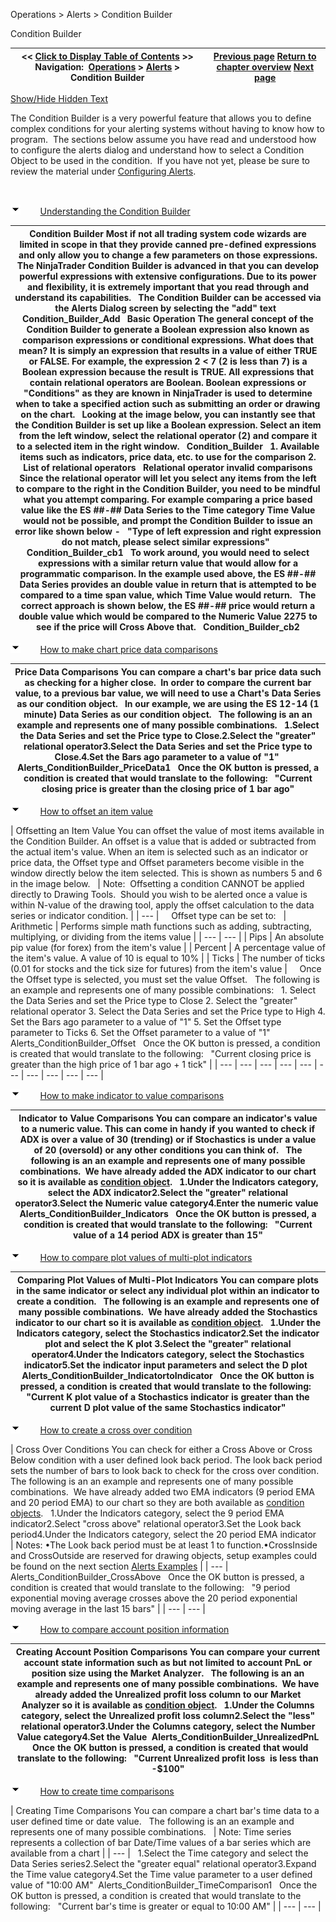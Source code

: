 ﻿


Operations \> Alerts \> Condition Builder






















Condition Builder







| \<\< [Click to Display Table of Contents](condition_builder.md) \>\> **Navigation:**     [Operations](operations-1.md) \> [Alerts](alerts-1.md) \> Condition Builder | [Previous page](configuring_alerts-1.md) [Return to chapter overview](alerts-1.md) [Next page](alertsexamples-1.md) |
| --- | --- |




[Show/Hide Hidden Text](javascript:HMToggleExpandAll(!HMAnyToggleOpen()) "Click to open/close expanding sections")









The Condition Builder is a very powerful feature that allows you to define complex conditions for your alerting systems without having to know how to program.  The sections below assume you have read and understood how to configure the alerts dialog and understand how to select a Condition Object to be used in the condition.  If you have not yet, please be sure to review the material under [Configuring Alerts](configuring_alerts-1.md).


 


![tog_minus](tog_minus-1.gif)        [Understanding the Condition Builder](javascript:HMToggle('toggle','UnderstandingTheConditionBuilder','UnderstandingTheConditionBuilder_ICON'))




| Condition Builder Most if not all trading system code wizards are limited in scope in that they provide canned pre\-defined expressions and only allow you to change a few parameters on those expressions. The NinjaTrader Condition Builder is advanced in that you can develop powerful expressions with extensive configurations. Due to its power and flexibility, it is extremely important that you read through and understand its capabilities.   The Condition Builder can be accessed via the Alerts Dialog screen by selecting the "add" text   Condition_Builder_Add   Basic Operation The general concept of the Condition Builder to generate a Boolean expression also known as comparison expressions or conditional expressions. What does that mean? It is simply an expression that results in a value of either TRUE or FALSE. For example, the expression  2 \< 7 (2 is less than 7\) is a Boolean expression because the result is TRUE. All expressions that contain relational operators are Boolean. Boolean expressions or "Conditions" as they are known in NinjaTrader is used to determine when to take a specified action such as submitting an order or drawing on the chart.   Looking at the image below, you can instantly see that the Condition Builder is set up like a Boolean expression. Select an item from the left window, select the relational operator (2\) and compare it to a selected item in the right window.   Condition_Builder   1\. Available items such as indicators, price data, etc. to use for the comparison 2\. List of relational operators   Relational operator invalid comparisons Since the relational operator will let you select any items from the left to compare to the right in the Condition Builder, you need to be mindful what you attempt comparing. For example comparing a price based value like the ES \#\#\-\#\# Data Series to the Time category Time Value would not be possible, and prompt the Condition Builder to issue an error like shown below \-    "Type of left expression and right expression do not match, please select similar expressions"   Condition_Builder_cb1   To work around, you would need to select expressions with a similar return value that would allow for a programmatic comparison. In the example used above, the ES \#\#\-\#\# Data Series provides an double value in return that is attempted to be compared to a time span value, which Time Value would return.   The correct approach is shown below, the ES \#\#\-\#\# price would return a double value which would be compared to the Numeric Value 2275 to see if the price will Cross Above that.   Condition_Builder_cb2 |
| --- |



![tog_minus](tog_minus-1.gif)        [How to make chart price data comparisons](javascript:HMToggle('toggle','HowToMakeChartPriceDataComparisons','HowToMakeChartPriceDataComparisons_ICON'))




| Price Data Comparisons You can compare a chart's bar price data such as checking for a higher close.  In order to compare the current bar value, to a previous bar value, we will need to use a Chart's Data Series as our condition object.   In our example, we are using the ES 12\-14 (1 minute) Data Series as our condition object.   The following is an an example and represents one of many possible combinations.   1\.Select the Data Series and set the Price type to Close.2\.Select the "greater" relational operator3\.Select the Data Series and set the Price type to Close.4\.Set the Bars ago parameter to a value of "1"  Alerts_ConditionBuilder_PriceData1   Once the OK button is pressed, a condition is created that would translate to the following:   "Current closing price is greater than the closing price of 1 bar ago" |
| --- |



![tog_minus](tog_minus-1.gif)        [How to offset an item value](javascript:HMToggle('toggle','HowToOffsetAnItemValue','HowToOffsetAnItemValue_ICON'))




| Offsetting an Item Value You can offset the value of most items available in the Condition Builder. An offset is a value that is added or subtracted from the actual item's value. When an item is selected such as an indicator or price data, the Offset type and Offset parameters become visible in the window directly below the item selected. This is shown as numbers 5 and 6 in the image below.     | Note:  Offsetting a condition CANNOT be applied directly to Drawing Tools.  Should you wish to be alerted once a value is within N\-value of the drawing tool, apply the offset calculation to the data series or indicator condition. | | --- |        Offset type can be set to:     | Arithmetic | Performs simple math functions such as adding, subtracting, multiplying, or dividing from the items value | | --- | --- | | Pips | An absolute pip value (for forex) from the item's value | | Percent | A percentage value of the item's value. A value of 10 is equal to 10% | | Ticks | The number of ticks (0\.01 for stocks and the tick size for futures) from the item's value |        Once the Offset type is selected, you must set the value Offset.    The following is an example and represents one of many possible combinations:   1\. Select the Data Series and set the Price type to Close 2\. Select the "greater" relational operator 3\. Select the Data Series and set the Price type to High 4\. Set the Bars ago parameter to a value of "1" 5\. Set the Offset type parameter to Ticks 6\. Set the Offset parameter to a value of "1"   Alerts_ConditionBuilder_Offset   Once the OK button is pressed, a condition is created that would translate to the following:   "Current closing price is greater than the high price of 1 bar ago \+ 1 tick" |
| --- | --- | --- | --- | --- | --- | --- | --- | --- | --- |



![tog_minus](tog_minus-1.gif)        [How to make indicator to value comparisons](javascript:HMToggle('toggle','HowToMakeIndicatorToValueComparisons','HowToMakeIndicatorToValueComparisons_ICON'))




| Indicator to Value Comparisons You can compare an indicator's value to a numeric value. This can come in handy if you wanted to check if ADX is over a value of 30 (trending) or if Stochastics is under a value of 20 (oversold) or any other conditions you can think of.   The following is an an example and represents one of many possible combinations.  We have already added the ADX indicator to our chart so it is available as [condition object](configuring_alerts-1.md).   1\.Under the Indicators category, select the ADX indicator2\.Select the "greater" relational operator3\.Select the Numeric value category4\.Enter the numeric value  Alerts_ConditionBuilder_Indicators   Once the OK button is pressed, a condition is created that would translate to the following:   "Current value of a 14 period ADX is greater than 15" |
| --- |



![tog_minus](tog_minus-1.gif)        [How to compare plot values of multi\-plot indicators](javascript:HMToggle('toggle','HowToComparePlotValuesOfMultiplotIndicators','HowToComparePlotValuesOfMultiplotIndicators_ICON'))




| Comparing Plot Values of Multi\-Plot Indicators You can compare plots in the same indicator or select any individual plot within an indicator to create a condition.   The following is an example and represents one of many possible combinations.  We have already added the Stochastics indicator to our chart so it is available as [condition object](configuring_alerts-1.md).   1\.Under the Indicators category, select the Stochastics indicator2\.Set the indicator plot and select the K plot 3\.Select the "greater" relational operator4\.Under the Indicators category, select the Stochastics indicator5\.Set the indicator input parameters and select the D plot   Alerts_ConditionBuilder_IndicatortoIndicator   Once the OK button is pressed, a condition is created that would translate to the following:   "Current K plot value of a Stochastics indicator is greater than the current D plot value of the same Stochastics indicator" |
| --- |



![tog_minus](tog_minus-1.gif)        [How to create a cross over condition](javascript:HMToggle('toggle','HowToCreateACrossOverCondition','HowToCreateACrossOverCondition_ICON'))




| Cross Over Conditions You can check for either a Cross Above or Cross Below condition with a user defined look back period. The look back period sets the number of bars to look back to check for the cross over condition.   The following is an an example and represents one of many possible combinations.  We have already added two EMA indicators (9 period EMA and 20 period EMA) to our chart so they are both available as [condition objects](configuring_alerts-1.md).   1\.Under the Indicators category, select the 9 period EMA indicator2\.Select "cross above" relational operator3\.Set the Look back period4\.Under the Indicators category, select the 20 period EMA indicator      | Notes:  •The Look back period must be at least 1 to function.•CrossInside and CrossOutside are reserved for drawing objects, setup examples could be found on the next section [Alerts Examples](alertsexamples-1.md) | | --- |        Alerts_ConditionBuilder_CrossAbove   Once the OK button is pressed, a condition is created that would translate to the following:   "9 period exponential moving average crosses above the 20 period exponential moving average in the last 15 bars" |
| --- | --- |



![tog_minus](tog_minus-1.gif)        [How to compare account position information](javascript:HMToggle('toggle','HowToCompareAccountPositionInformation','HowToCompareAccountPositionInformation_ICON'))




| Creating Account Position Comparisons You can compare your current account state information such as but not limited to account PnL or position size using the Market Analyzer.   The following is an an example and represents one of many possible combinations.  We have already added the Unrealized profit loss column to our Market Analyzer so it is available as [condition object](configuring_alerts-1.md).   1\.Under the Columns category, select the Unrealized profit loss column2\.Select the "less" relational operator3\.Under the Columns category, select the Number Value category4\.Set the Value  Alerts_ConditionBuilder_UnrealizedPnL   Once the OK button is pressed, a condition is created that would translate to the following:   "Current Unrealized profit loss  is less than \-$100" |
| --- |



![tog_minus](tog_minus-1.gif)        [How to create time comparisons](javascript:HMToggle('toggle','HowToCreateTimeComparisons','HowToCreateTimeComparisons_ICON'))




| Creating Time Comparisons You can compare a chart bar's time data to a user defined time or date value.   The following is an an example and represents one of many possible combinations.     | Note: Time series represents a collection of bar Date/Time values of a bar series which are available from a chart | | --- |      1\.Select the Time category and select the Data Series series2\.Select the "greater equal" relational operator3\.Expand the Time value category4\.Set the Time value parameter to a user defined value of "10:00 AM"  Alerts_ConditionBuilder_TimeComparison1   Once the OK button is pressed, a condition is created that would translate to the following:   "Current bar's time is greater or equal to 10:00 AM" |
| --- | --- |










